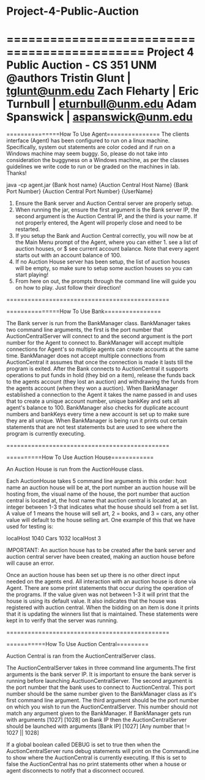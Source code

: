 # Project-4-Public-Auction

 =============================================
 Project 4 Public Auction - CS 351 UNM
 @authors Tristin Glunt   | tglunt@unm.edu
           Zach Fleharty  |
           Eric Turnbull  | eturnbull@unm.edu
           Adam Spanswick | aspanswick@unm.edu
=============================================

===============How To Use Agent===============
The clients interface (Agent) has been configured to run on a linux machine. Specifically, system out statements
are color coded and if run on a Windows machine may seem buggy. So, please do not take into consideration the buggyness
on a Windows machine, as per the classes guidelines we write code to run or be graded on the machines in lab. Thanks!

java -cp agent.jar {Bank host name} {Auction Central Host Name} {Bank Port Number} {Auction Central Port Number} {UserName}

1. Ensure the Bank server and Auction Central server are properly setup.
2. When running the jar, ensure the first argument is the Bank server IP, the second argument is the Auction Central
IP, and the third is your name. If not properly entered, the Agent will properly close and need to be restarted.
3. If you setup the Bank and Auction Central correctly, you will now be at the Main Menu prompt of the Agent, where you
can either 1. see a list of auction houses, or $ see current account balance. Note that every agent starts out with an
account balance of 100.
4. If no Auction House server has been setup, the list of auction houses will be empty, so make sure to setup
some auction houses so you can start playing!
5. From here on out, the prompts through the command line will guide you on how to play. Just follow their direction!

==============================================

===============How To Use Bank================

The Bank server is run from the BankManager class. BankManager takes two command line arguments, the first is the port number
that AuctionCentralServer will connect to and the second argument is the port number for the Agent to connect to. BankManager
will accept multiple connections for Agent's so multiple agents can create accounts at the same time. BankManager does not accept
multiple connections from AuctionCentral it assumes that once the connection is made it lasts till the program is exited. After the
Bank connects to AuctionCentral it supports operations to put funds in hold (they bid on a item), release the funds back to the
agents account (they lost an auction) and withdrawing the funds from the agents account (when they won a auction). When BankManager
established a connection to the Agent it takes the name passed in and uses that to create a unique account number, unique bankKey
and sets all agent's balance to 100. BankManager also checks for duplicate account numbers and bankKeys every time a new account is
set up to make sure they are all unique. When BankManager is being run it prints out certain statements that are not test statements
but are used to see where the program is currently executing.

==============================================

==========How To Use Auction House============

An Auction House is run from the AuctionHouse class.

Each AuctionHouse takes 5 command line arguments in this order: host name an auction house will be at, the port number
an auction house will be hosting from, the visual name of the house, the port number that auction central is located at,
the host name that auction central is located at, an integer between 1-3 that indicates what the house should sell from
a set list. A value of 1 means the house will sell art, 2 = books, and 3 = cars, any other value will default to the
house selling art. One example of this that we have used for testing is:

localHost 1040 Cars 1032 localHost 3

IMPORTANT: An auction house has to be created after the bank server and auction central server have been created, making
an auction house before will cause an error.

Once an auction house has been set up there is no other direct input needed on the agents end. All interaction with an
auction house is done via Agent. There are some print statements that occur during the operation of the programs. If
the value given was not between 1-3 it will print that the house is using its default value. It also indicates that the
house was registered with auction central. When the bidding on an item is done it prints that it is updating the
winners list that is maintained. These statements were kept in to verify that the server was running.

==============================================

===========How To Use Auction Central=========


Auction Central is ran from the AuctionCentralServer class. 

The AuctionCentralServer takes in three command line arguments.The first arguments is the bank server IP. It is important to ensure the bank server is running before launching AuctiuonCentralServer. The second argument is the port number that the bank uses to connect to AuctionCentral. This port number should be the same number given to the BankManager class as it's first command line argument. The third argument should be the port number on which you wish to run the AuctionCentralServer. This number should not match any argument given to the BankManager. If BankManager gets run with arguments [1027] [1028] on Bank IP then the AuctionCentralServer should be launched with arguments [Bank IP] [1027] [Any number that != 1027 || 1028] 

If a global boolean called DEBUG is set to true then when the AuctionCentralServer runs debug statements will print on the CommandLine to show where the AuctionCentral is currently executing. If this is set to false the AuctionCentral has no print statements other when a house or agent disconnects to notify that a disconnect occured. 
